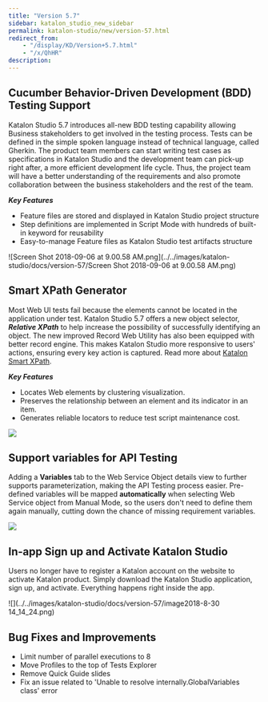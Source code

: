 ```yaml
---
title: "Version 5.7"
sidebar: katalon_studio_new_sidebar
permalink: katalon-studio/new/version-57.html
redirect_from:
    - "/display/KD/Version+5.7.html"
    - "/x/QhHR"
description:
---
```

Cucumber Behavior-Driven Development (BDD) Testing Support
----------------------------------------------------------

Katalon Studio 5.7 introduces all-new BDD testing capability allowing Business stakeholders to get involved in the testing process. Tests can be defined in the simple spoken language instead of technical language, called Gherkin. The product team members can start writing test cases as specifications in Katalon Studio and the development team can pick-up right after, a more efficient development life cycle. Thus, the project team will have a better understanding of the requirements and also promote collaboration between the business stakeholders and the rest of the team. 

_**Key Features**_

*   Feature files are stored and displayed in Katalon Studio project structure
*   Step definitions are implemented in Script Mode with hundreds of built-in keyword for reusability
*   Easy-to-manage Feature files as Katalon Studio test artifacts structure

![Screen Shot 2018-09-06 at 9.00.58 AM.png](../../images/katalon-studio/docs/version-57/Screen Shot 2018-09-06 at 9.00.58 AM.png)

Smart XPath Generator
---------------------

Most Web UI tests fail because the elements cannot be located in the application under test. Katalon Studio 5.7 offers a new object selector, **_Relative XPath_** to help increase the possibility of successfully identifying an object. The new improved Record Web Utility has also been equipped with better record engine. This makes Katalon Studio more responsive to users' actions, ensuring every key action is captured. Read more about [Katalon Smart XPath](/katalon-studio/blog/smart-xpath-generator/).

_**Key Features**_

*   Locates Web elements by clustering visualization.
*   Preserves the relationship between an element and its indicator in an item. 
*   Generates reliable locators to reduce test script maintenance cost.

![](../../images/katalon-studio/docs/version-57/NewXPath.png)

Support variables for API Testing
---------------------------------

Adding a **Variables** tab to the Web Service Object details view to further supports parameterization, making the API Testing process easier. Pre-defined variables will be mapped **automatically** when selecting Web Service object from Manual Mode, so the users don't need to define them again manually, cutting down the chance of missing requirement variables.

![](../../images/katalon-studio/docs/version-57/APIVariable.png)

In-app Sign up and Activate Katalon Studio
------------------------------------------

Users no longer have to register a Katalon account on the website to activate Katalon product. Simply download the Katalon Studio application, sign up, and activate. Everything happens right inside the app.

![](../../images/katalon-studio/docs/version-57/image2018-8-30 14_14_24.png)

Bug Fixes and Improvements
--------------------------

*   Limit number of parallel executions to 8
*   Move Profiles to the top of Tests Explorer
*   Remove Quick Guide slides
*   Fix an issue related to 'Unable to resolve internally.GlobalVariables class' error